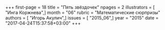+++
first-page = 18
title = "Пять звёздочек"
npages = 2
illustrators = [ "Инга Коржнева",]
month = "06"
rubric = "Математические сюрпризы"
authors = [ "Игорь Акулич",]
issues = [ "2015_06",]
year = "2015"
date = "2017-04-24T15:37:58+03:00"
+++
